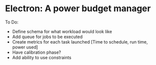 Electron: A power budget manager
======================================

To Do:

 * Define schema for what workload would look like
 * Add queue for jobs to be executed
 * Create metrics for each task launched [Time to schedule, run time, power used]
 * Have calibration phase?
 * Add ability to use constraints
